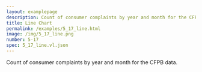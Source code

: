 ```yaml
---
layout: examplepage
description: Count of consumer complaints by year and month for the CFPB data.
title: Line Chart
permalink: /examples/5_17_line.html
image: /img/5_17_line.png
number: 5-17
spec: 5_17_line.vl.json
---
```

Count of consumer complaints by year and month for the CFPB data.

